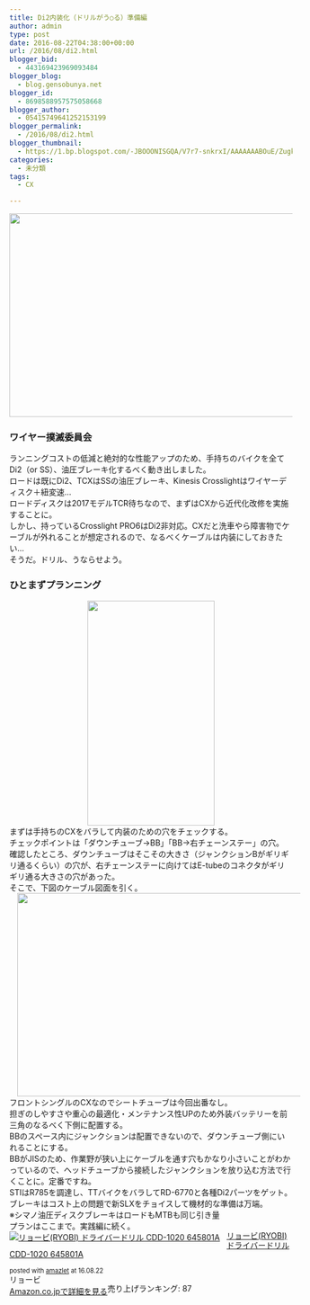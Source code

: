 ```yaml
---
title: Di2内装化（ドリルがう○る）準備編
author: admin
type: post
date: 2016-08-22T04:38:00+00:00
url: /2016/08/di2.html
blogger_bid:
  - 443169423969093484
blogger_blog:
  - blog.gensobunya.net
blogger_id:
  - 8698588957575058668
blogger_author:
  - 05415749641252153199
blogger_permalink:
  - /2016/08/di2.html
blogger_thumbnail:
  - https://1.bp.blogspot.com/-JBOOONISGQA/V7r7-snkrxI/AAAAAAABOuE/ZugkuW0Kh24EX2xlWXi8CRAb23K84QbGwCLcB/s640/DSC_0072.jpg
categories:
  - 未分類
tags:
  - CX

---
```

<div class="separator" style="clear: both; text-align: center;">
  <img border="0" height="362" src="https://blog.gensobunya.net/wp-content/uploads/2016/08/DSC_0072-1.jpg" width="640" />
</div>



### ワイヤー撲滅委員会

<div>
  ランニングコストの低減と絶対的な性能アップのため、手持ちのバイクを全てDi2（or SS）、油圧ブレーキ化するべく動き出しました。
</div>

<div>
</div>

<div>
  ロードは既にDi2、TCXはSSの油圧ブレーキ、Kinesis Crosslightはワイヤーディスク＋紐変速…
</div>

<div>
  ロードディスクは2017モデルTCR待ちなので、まずはCXから近代化改修を実施することに。
</div>

<div>
</div>

<div>
  しかし、持っているCrosslight PRO6はDi2非対応。CXだと洗車やら障害物でケーブルが外れることが想定されるので、なるべくケーブルは内装にしておきたい…
</div>

<div>
</div>

<div>
</div>

<div>
  そうだ。ドリル、うならせよう。
</div>

<div>
</div>

<div>
</div>

### ひとまずプランニング

<div class="separator" style="clear: both; text-align: center;">
</div>

<div class="separator" style="clear: both; text-align: center;">
</div>

<div class="separator" style="clear: both; text-align: center;">
  <img border="0" height="400" src="https://blog.gensobunya.net/wp-content/uploads/2016/08/DSC_0054.jpg" width="226" />
</div>

<div>
</div>

<div>
  まずは手持ちのCXをバラして内装のための穴をチェックする。
</div>

<div>
  チェックポイントは「ダウンチューブ→BB」「BB→右チェーンステー」の穴。
</div>

<div>
</div>

<div>
  確認したところ、ダウンチューブはそこその大きさ（ジャンクションBがギリギリ通るくらい）の穴が、右チェーンステーに向けてはE-tubeのコネクタがギリギリ通る大きさの穴があった。
</div>

<div>
</div>

<div>
  そこで、下図のケーブル図面を引く。
</div>

<div>
</div>

<div class="separator" style="clear: both; text-align: center;">
  <a href="https://3.bp.blogspot.com/-JWNORojc284/V7r-ME1Kg-I/AAAAAAABOvs/XrFP_WN7iqYI5QdA8mqJOAPKHbvFN7rsgCLcB/s1600/DSC_0100.jpg" imageanchor="1" style="margin-left: 1em; margin-right: 1em;"><img border="0" height="362" src="https://blog.gensobunya.net/wp-content/uploads/2016/08/DSC_0100-1.jpg" width="640" /></a>
</div>



<div>
</div>

<div>
  フロントシングルのCXなのでシートチューブは今回出番なし。
</div>

<div>
  担ぎのしやすさや重心の最適化・メンテナンス性UPのため外装バッテリーを前三角のなるべく下側に配置する。
</div>

<div>
</div>

<div>
  BBのスペース内にジャンクションは配置できないので、ダウンチューブ側にいれることにする。
</div>

<div>
  BBがJISのため、作業野が狭い上にケーブルを通す穴もかなり小さいことがわかっているので、ヘッドチューブから接続したジャンクションを放り込む方法で行くことに。定番ですね。
</div>

<div>
</div>

<div>
</div>

<div>
  <div>
    STIはR785を調達し、TTバイクをバラしてRD-6770と各種Di2パーツをゲット。
  </div>

  <div>
    ブレーキはコスト上の問題で新SLXをチョイスして機材的な準備は万端。
  </div>

  <div>
    ※シマノ油圧ディスクブレーキはロードもMTBも同じ引き量
  </div>
</div>

<div>
</div>

<div>
</div>

<div>
  プランはここまで。実践編に続く。
</div>

<div>
</div>

<div>
</div>

<div>
</div>

<div class="amazlet-box" style="margin-bottom: 0px;">
  <div class="amazlet-image" style="float: left; margin: 0px 12px 1px 0px;">
    <a href="http://www.amazon.co.jp/exec/obidos/ASIN/B001EEIOJA/gensobunya-22/ref=nosim/" name="amazletlink" target="_blank"><img alt="リョービ(RYOBI) ドライバードリル CDD-1020 645801A" src="https://images-fe.ssl-images-amazon.com/images/I/51VVkkLFwSL._SL160_.jpg" style="border: none;" /></a>
  </div>

  <div class="amazlet-info" style="line-height: 120%; margin-bottom: 10px;">
    <div class="amazlet-name" style="line-height: 120%; margin-bottom: 10px;">
<a href="http://www.amazon.co.jp/exec/obidos/ASIN/B001EEIOJA/gensobunya-22/ref=nosim/" name="amazletlink" target="_blank">リョービ(RYOBI) ドライバードリル CDD-1020 645801A</a></p>

<div class="amazlet-powered-date" style="font-size: 80%; line-height: 120%; margin-top: 5px;">
  posted with <a href="http://www.amazlet.com/" target="_blank" title="amazlet">amazlet</a> at 16.08.22
</div>


<div class="amazlet-detail">
リョービ <br /> 売り上げランキング: 87


<div class="amazlet-sub-info" style="float: left;">
<div class="amazlet-link" style="margin-top: 5px;">
  <a href="http://www.amazon.co.jp/exec/obidos/ASIN/B001EEIOJA/gensobunya-22/ref=nosim/" name="amazletlink" target="_blank">Amazon.co.jpで詳細を見る</a>
</div>

  </div>

  <div class="amazlet-footer" style="clear: left;">
  </div>
</div>